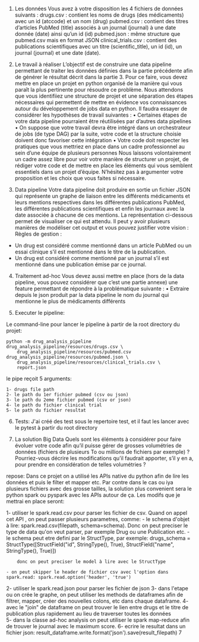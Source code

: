 1. Les données
Vous avez à votre disposition les 4 fichiers de données suivants :
drugs.csv : contient les noms de drugs (des médicaments) avec un id (atccode) et un nom (drug) pubmed.csv : contient des titres d’articles PubMed (title) associés à un journal (journal) à une date donnée (date) ainsi qu’un id (id)
pubmed.json : même structure que pubmed.csv mais en format JSON
clinical_trials.csv : contient des publications scientifiques avec un titre (scientific_title), un id (id), un journal (journal) et une date (date).

2. Le travail à réaliser
L’objectif est de construire une data pipeline permettant de traiter les données définies dans la partie précédente afin de générer le résultat décrit dans la partie 3.
Pour ce faire, vous devez mettre en place un projet en python organisé de la manière qui vous paraît la plus pertinente pour résoudre ce problème. Nous attendons que vous identifiiez une structure de projet et une séparation des étapes nécessaires qui permettent de mettre en évidence vos connaissances autour du développement de jobs data en python.
Il faudra essayer de considérer les hypothèses de travail suivantes :
• Certaines étapes de votre data pipeline pourraient être réutilisées par d’autres data pipelines
• On suppose que votre travail devra être intégré dans un orchestrateur de jobs (de type DAG) par la suite, votre code et la structure choisie doivent donc favoriser cette intégration
• Votre code doit respecter les pratiques que vous mettriez en place dans un cadre professionnel au sein d’une équipe de plusieurs personnes
Nous laissons volontairement un cadre assez libre pour voir votre manière de structurer un projet, de rédiger votre code et de mettre en place les éléments qui vous semblent essentiels dans un projet d’équipe. N’hésitez pas à argumenter votre proposition et les choix que vous faites si nécessaire.

3. Data pipeline
Votre data pipeline doit produire en sortie un fichier JSON qui représente un graphe de liaison entre les différents médicaments et leurs mentions respectives dans les différentes publications PubMed, les différentes publications scientifiques et enfin les journaux avec la date associée à chacune de ces mentions. La représentation ci-dessous permet de visualiser ce qui est attendu. Il peut y avoir plusieurs manières de modéliser cet output et vous pouvez justifier votre vision :
Règles de gestion :
- Un drug est considéré comme mentionné dans un article PubMed ou un essai clinique s’il est mentionné dans le titre de la publication.
- Un drug est considéré comme mentionné par un journal s’il est mentionné dans une publication émise par ce journal.

4. Traitement ad-hoc
Vous devez aussi mettre en place (hors de la data pipeline, vous pouvez considérer que c’est une partie annexe) une feature permettant de répondre à la problématique suivante :
• Extraire depuis le json produit par la data pipeline le nom du journal qui mentionne le plus de médicaments différents

5. Executer le pipeline:

Le command-line pour lancer le pipeline à partir de la root directory du projet:
    
    python -m drug_analysis_pipeline drug_analysis_pipeline/resources/drugs.csv \
        drug_analysis_pipeline/resources/pubmed.csv drug_analysis_pipeline/resources/pubmed.json \
        drug_analysis_pipeline/resources/clinical_trials.csv \
        report.json
        
le pipe reçoit 5 arguments:
    
    1- drugs file path
    2- le path du 1er fichier pubmed (csv ou json)
    3- le path du 2eme fichier pubmed (csv or json)
    4- le path du fichier clinical trial
    5- le path du fichier resultat

6. Tests:
J'ai créé des test sous le repertoire test, et il faut les lancer avec le pytest à partir du root directory

7. La solution Big Data
Quels sont les éléments à considérer pour faire évoluer votre code afin qu’il puisse gérer de grosses volumétries de données (fichiers de plusieurs To ou millions de fichiers par exemple) ?
Pourriez-vous décrire les modifications qu’il faudrait apporter, s’il y en a, pour prendre en considération de telles volumétries ?

repose:
Dans ce projet on a utilisé les APIs native du python afin de lire les données et puis le filter et mapper etc.
Par contre dans le cas ou iya plusieurs fichiers avec des grosse tailles, la solution plus convenient sera le python spark ou pyspark avec les APIs autour de ça.
Les modifs que je mettrai en place seront:

1- utiliser le spark.read.csv pour parser les fichier de csv. Quand on appel cet API , on peut passer plusieurs parametres, comme:
    - le schema d'objet à lire: spark.read.csv(filepath, schema=schema). Donc on peut preciser le type de data qu'on veut parser, par exemple Drug ou une Publication etc.
    - le schema peut etre defini par le StructType, par exemple: 
        drugs_schema = StructType([StructField("id", StringType(), True),
                                    StructField("name", StringType(), True)])
        
        donc on peut preciser le model à lire avec le StructType
    
    - on peut skipper le header de fichier csv avec l'option dans spark.read: spark.read.option('header', 'true')
2- utiliser le spark.read.json pour parser les fichier de json
3- dans l'etape ou on crée le graphe, on peut utiliser les methods de dataframes afin de filtrer, mapper, créer des nouvelles colons, etc dans chaque dataframe.
4- avec le "join" de dataframe on peut trouver le lien entre drugs et le titre de publication plus rapidement au lieu de traverser toutes les données  
5- dans la classe ad-hoc analysis on peut utiliser le spark map-reduce afin de trouver le journal avec le maximum score.
6- ecrire le resultat dans un fichier json:
    result_dataframe.write.format('json').save(result_filepath)
7
